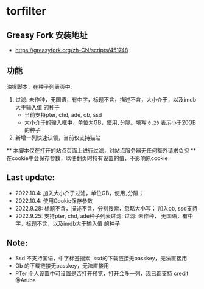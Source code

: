 # torfilter

## Greasy Fork 安装地址
* https://greasyfork.org/zh-CN/scripts/451748

## 功能
油猴脚本，在种子列表页中:
1. 过滤: 未作种，无国语，有中字，标题不含，描述不含，大小介于，以及imdb大于输入值 的种子
    * 当前支持pter, chd, ade, ob, ssd
    * 大小介于的输入框中，单位为GB，使用`,`分隔。填写 `0,20` 表示小于20GB的种子
2. 新增一列快速认领，当前仅支持猫站

** 本脚本仅在打开的站点页面上进行过滤，对站点服务器无任何额外请求负担
** 在cookie中会保存参数，以便翻页时持有设置的值，不影响原cookie


## Last update:
* 2022.10.4: 加入大小介于过滤，单位GB，使用`,`分隔；
* 2022.10.4: 使用Cookie保存参数
* 2022.9.28: 标题不含，描述不含，分别搜索，忽略大小写； 加入ob, ssd支持
* 2022.9.25: 支持pter, chd, ade种子列表过滤: 过滤: 未作种， 无国语，有中字，标题不含，以及imdb大于输入值 的种子


## Note:
* Ssd 不支持国语，中字标签搜索, ssd的下载链接无passkey，无法直接用
* Ob 的下载链接无passkey，无法直接用
* PTer 个人设置中可设置是否打开预览，打开会多一列，现已都支持 credit @Aruba

